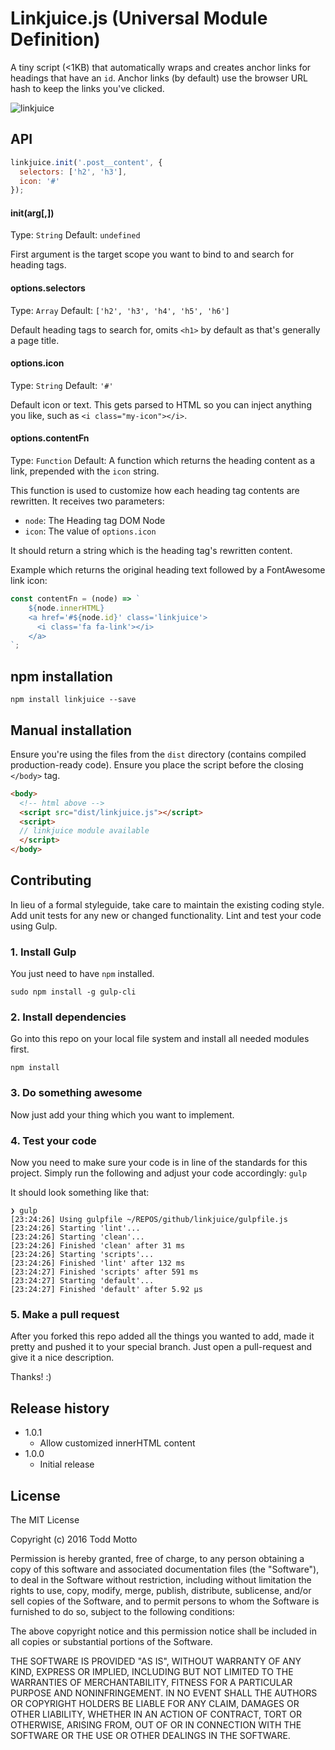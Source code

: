 # Linkjuice.js (Universal Module Definition)

A tiny script (&lt;1KB) that automatically wraps and creates anchor links for <h1-h6> headings that have an `id`. Anchor links (by default) use the browser URL hash to keep the links you've clicked.

![linkjuice](https://cloud.githubusercontent.com/assets/1655968/16244257/15e88aa0-37f3-11e6-82d8-a6748593a8a2.gif)

## API

```js
linkjuice.init('.post__content', {
  selectors: ['h2', 'h3'],
  icon: '#'
});
```

#### init(arg[,])
Type: `String` Default: `undefined`

First argument is the target scope you want to bind to and search for heading tags.

#### options.selectors
Type: `Array` Default: `['h2', 'h3', 'h4', 'h5', 'h6']`

Default heading tags to search for, omits `<h1>` by default as that's generally a page title.

#### options.icon
Type: `String` Default: `'#'`

Default icon or text. This gets parsed to HTML so you can inject anything you like, such as `<i class="my-icon"></i>`.

#### options.contentFn
Type: `Function` Default: A function which returns the heading content as a link, prepended with the `icon` string.

This function is used to customize how each heading tag contents are rewritten.
It receives two parameters:

- `node`: The Heading tag DOM Node
- `icon`: The value of `options.icon`

It should return a string which is the heading tag's rewritten content.

Example which returns the original heading text followed by a FontAwesome link icon:

```js
const contentFn = (node) => `
    ${node.innerHTML} 
    <a href='#${node.id}' class='linkjuice'> 
      <i class='fa fa-link'></i>
    </a>
`;
```

## npm installation

```
npm install linkjuice --save
```

## Manual installation
Ensure you're using the files from the `dist` directory (contains compiled production-ready code). Ensure you place the script before the closing `</body>` tag.

```html
<body>
  <!-- html above -->
  <script src="dist/linkjuice.js"></script>
  <script>
  // linkjuice module available
  </script>
</body>
```

## Contributing
In lieu of a formal styleguide, take care to maintain the existing coding style. Add unit tests for any new or changed functionality. Lint and test your code using Gulp.

### 1. Install Gulp

You just need to have `npm` installed.

```
sudo npm install -g gulp-cli
```

### 2. Install dependencies

Go into this repo on your local file system and install all needed modules first.

```
npm install
```

### 3. Do something awesome

Now just add your thing which you want to implement.

### 4. Test your code

Now you need to make sure your code is in line of the standards for this project. Simply run the following and adjust your code accordingly: `gulp`

It should look something like that:

```
❯ gulp
[23:24:26] Using gulpfile ~/REPOS/github/linkjuice/gulpfile.js
[23:24:26] Starting 'lint'...
[23:24:26] Starting 'clean'...
[23:24:26] Finished 'clean' after 31 ms
[23:24:26] Starting 'scripts'...
[23:24:26] Finished 'lint' after 132 ms
[23:24:27] Finished 'scripts' after 591 ms
[23:24:27] Starting 'default'...
[23:24:27] Finished 'default' after 5.92 μs
```

### 5. Make a pull request

After you forked this repo added all the things you wanted to add, made it pretty and pushed it to your special branch. Just open a pull-request and give it a nice description.

Thanks! :)

## Release history

- 1.0.1
  - Allow customized innerHTML content
- 1.0.0
  - Initial release

## License

The MIT License

Copyright (c) 2016 Todd Motto

Permission is hereby granted, free of charge, to any person obtaining a copy
of this software and associated documentation files (the "Software"), to deal
in the Software without restriction, including without limitation the rights
to use, copy, modify, merge, publish, distribute, sublicense, and/or sell
copies of the Software, and to permit persons to whom the Software is
furnished to do so, subject to the following conditions:

The above copyright notice and this permission notice shall be included in
all copies or substantial portions of the Software.

THE SOFTWARE IS PROVIDED "AS IS", WITHOUT WARRANTY OF ANY KIND, EXPRESS OR
IMPLIED, INCLUDING BUT NOT LIMITED TO THE WARRANTIES OF MERCHANTABILITY,
FITNESS FOR A PARTICULAR PURPOSE AND NONINFRINGEMENT. IN NO EVENT SHALL THE
AUTHORS OR COPYRIGHT HOLDERS BE LIABLE FOR ANY CLAIM, DAMAGES OR OTHER
LIABILITY, WHETHER IN AN ACTION OF CONTRACT, TORT OR OTHERWISE, ARISING FROM,
OUT OF OR IN CONNECTION WITH THE SOFTWARE OR THE USE OR OTHER DEALINGS IN
THE SOFTWARE.
